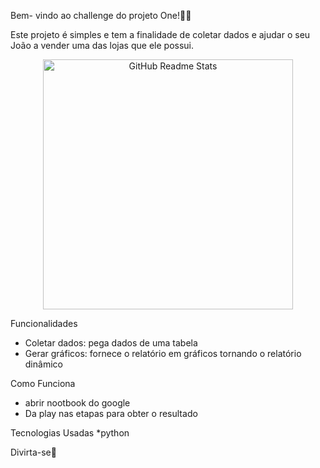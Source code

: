 Bem- vindo ao challenge do projeto One!👋🏻

Este projeto é simples e tem a finalidade de coletar dados e ajudar o seu João a vender uma das lojas que ele possui.

<p align="center">
 <img width="400px" src= https://media1.tenor.com/m/v_H4t7Y6xBAAAAAd/excited-friends-rachel.gif=for-the-badge&logo=Canva&logoColor=white align="center" alt="GitHub Readme Stats" />
</p>

Funcionalidades
* Coletar dados: pega dados de uma tabela
* Gerar gráficos: fornece o relatório em gráficos tornando o relatório dinâmico

Como Funciona
* abrir nootbook do google
* Da play nas etapas para obter o resultado

Tecnologias Usadas
*python

Divirta-se💟

